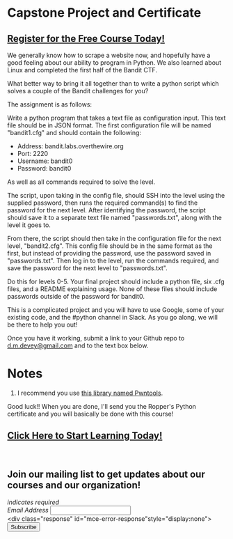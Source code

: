 # Capstone Project and Certificate
##  [Register for the Free Course Today!](https://roppers.thinkific.com/courses/computing-fundamentals)
We generally know how to scrape a website now, and hopefully have a good feeling about our ability to program in Python. We also learned about Linux and completed the first half of the Bandit CTF. 

What better way to bring it all together than to write a python script which solves a couple of the Bandit challenges for you? 

The assignment is as follows: 

Write a python program that takes a text file as configuration input. This text file should be in JSON format. The first configuration file will be named "bandit1.cfg" and should contain the following:

* Address: bandit.labs.overthewire.org
* Port: 2220
* Username: bandit0
* Password: bandit0

As well as all commands required to solve the level.

The script, upon taking in the config file, should SSH into the level using the supplied password, then runs the required command(s) to find the password for the next level. After identifying the password, the script should save it to a separate text file named "passwords.txt", along with the level it goes to.

From there, the script should then take in the configuration file for the next level, "bandit2.cfg". This config file should be in the same format as the first, but instead of providing the password, use the password saved in "passwords.txt". Then log in to the level, run the commands required, and save the password for the next level to "passwords.txt".

Do this for levels 0-5. Your final project should include a python file, six .cfg files, and a README explaining usage. None of these files should include passwords outside of the password for bandit0.  

This is a complicated project and you will have to use Google, some of your existing code, and the #python channel in Slack. As you go along, we will be there to help you out!

Once you have it working, submit a link to your Github repo to d.m.devey@gmail.com and to the text box below.

# Notes 
1. I recommend you use [this library named Pwntools](https://github.com/Gallopsled/pwntools-tutorial/blob/master/tubes.md). 


Good luck!! When you are done, I'll send you the Ropper's Python certificate and you will basically be done with this course!
##  [Click Here to Start Learning Today!](https://roppers.thinkific.com/courses/computing-fundamentals)
<br><div id="mc_embed_signup"><form action="https://gmail.us5.list-manage.com/subscribe/post?u=4d03cc5db483966f7e0fe17cc&amp;id=8d9620c4b7" method="post" id="mc-embedded-subscribe-form" name="mc-embedded-subscribe-form" class="validate" target="_blank" novalidate>  <div id="mc_embed_signup_scroll"><h2>Join our mailing list to get updates about our courses and our organization!</h2><div class="indicates-required"><span class="asterisk">*</span> indicates required</div><div class="mc-field-group">	<label for="mce-EMAIL">Email Address  <span class="asterisk">*</span></label>	<input type="email" value="" name="EMAIL" class="required email" id="mce-EMAIL"></div>	<div id="mce-responses" class="clear">		<div class="response" id="mce-error-response"style="display:none"></div>		<div class="response" id="mce-success-response" style="display:none"></div>	</div>    <!-- real people should not fill this in and expect good things - do not remove this or risk form bot signups-->    <div style="position: absolute; left: -5000px;" aria-hidden="true"><input type="text" name="b_4d03cc5db483966f7e0fe17cc_8d9620c4b7" tabindex="-1" value=""></div>    <div class="clear"><input type="submit" value="Subscribe" name="subscribe" id="mc-embedded-subscribe" class="button"></div>    </div></form></div><script type="text/javascript" src="//s3.amazonaws.com/downloads.mailchimp.com/js/mc-validate.js"></script><script type="text/javascript">(function($) {window.fnames = new Array(); window.ftypes = newArray();fnames[0]="EMAIL";ftypes[0]="email";}(jQuery));var $mcj = jQuery.noConflict(true);</script><!--End mc_embed_signup-->